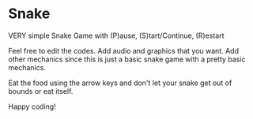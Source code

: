 # Snake
VERY simple Snake  Game with (P)ause, (S)tart/Continue, (R)estart

Feel free to edit the codes. 
Add audio and graphics that you want.
Add other mechanics since this is just a basic snake game with a pretty basic mechanics.

Eat the food using the arrow keys and don't let your snake get out of bounds or eat itself.

Happy coding!
